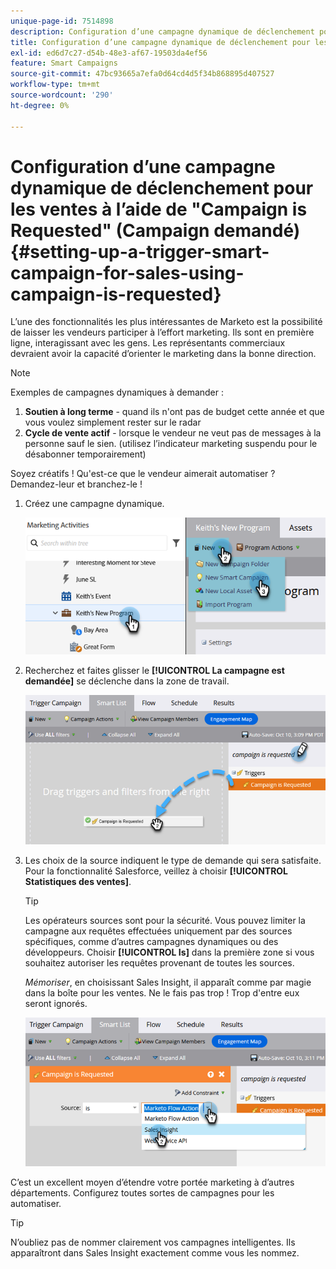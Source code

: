 ```yaml
---
unique-page-id: 7514898
description: Configuration d’une campagne dynamique de déclenchement pour les ventes à l’aide de "Campaign is Requested" - Documents Marketo - Documentation du produit
title: Configuration d’une campagne dynamique de déclenchement pour les ventes à l’aide de "Campaign is Requested" (Campaign demandé)
exl-id: ed6d7c27-d54b-48e3-af67-19503da4ef56
feature: Smart Campaigns
source-git-commit: 47bc93665a7efa0d64cd4d5f34b868895d407527
workflow-type: tm+mt
source-wordcount: '290'
ht-degree: 0%

---
```


# Configuration d’une campagne dynamique de déclenchement pour les ventes à l’aide de &quot;Campaign is Requested&quot; (Campaign demandé) {#setting-up-a-trigger-smart-campaign-for-sales-using-campaign-is-requested}

L’une des fonctionnalités les plus intéressantes de Marketo est la possibilité de laisser les vendeurs participer à l’effort marketing. Ils sont en première ligne, interagissant avec les gens. Les représentants commerciaux devraient avoir la capacité d’orienter le marketing dans la bonne direction.

>[!NOTE]
>
>Exemples de campagnes dynamiques à demander :
>
>1. **Soutien à long terme** - quand ils n&#39;ont pas de budget cette année et que vous voulez simplement rester sur le radar
>1. **Cycle de vente actif** - lorsque le vendeur ne veut pas de messages à la personne sauf le sien. (utilisez l’indicateur marketing suspendu pour le désabonner temporairement)
>
>Soyez créatifs ! Qu&#39;est-ce que le vendeur aimerait automatiser ? Demandez-leur et branchez-le !

1. Créez une campagne dynamique.

   ![](assets/setting-up-a-trigger-smart-campaign-for-sales-1.png)

1. Recherchez et faites glisser le **[!UICONTROL La campagne est demandée]** se déclenche dans la zone de travail.

   ![](assets/setting-up-a-trigger-smart-campaign-for-sales-2.png)

1. Les choix de la source indiquent le type de demande qui sera satisfaite. Pour la fonctionnalité Salesforce, veillez à choisir **[!UICONTROL Statistiques des ventes]**.

   >[!TIP]
   >
   >Les opérateurs sources sont pour la sécurité. Vous pouvez limiter la campagne aux requêtes effectuées uniquement par des sources spécifiques, comme d’autres campagnes dynamiques ou des développeurs. Choisir **[!UICONTROL Is]** dans la première zone si vous souhaitez autoriser les requêtes provenant de toutes les sources.
   >
   >_Mémoriser_, en choisissant Sales Insight, il apparaît comme par magie dans la boîte pour les ventes. Ne le fais pas trop ! Trop d&#39;entre eux seront ignorés.

   ![](assets/setting-up-a-trigger-smart-campaign-for-sales-3.png)

C’est un excellent moyen d’étendre votre portée marketing à d’autres départements. Configurez toutes sortes de campagnes pour les automatiser.

>[!TIP]
>
>N’oubliez pas de nommer clairement vos campagnes intelligentes. Ils apparaîtront dans Sales Insight exactement comme vous les nommez.
